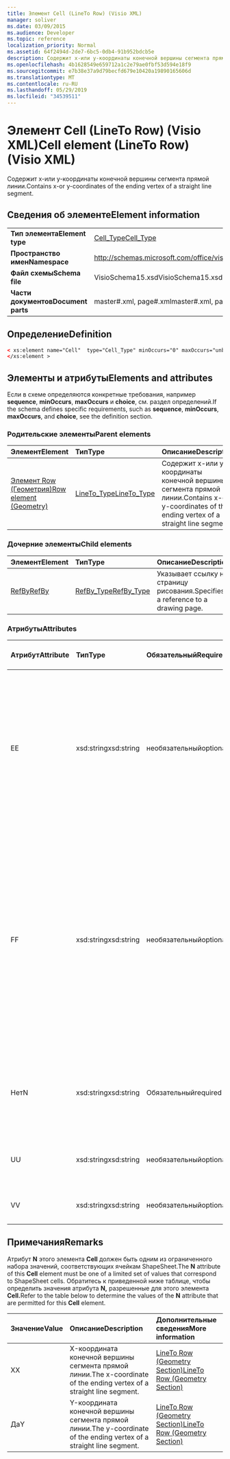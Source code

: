 ```yaml
---
title: Элемент Cell (LineTo Row) (Visio XML)
manager: soliver
ms.date: 03/09/2015
ms.audience: Developer
ms.topic: reference
localization_priority: Normal
ms.assetid: 64f2494d-2de7-6bc5-0db4-91b952bdcb5e
description: Содержит x-или y-координаты конечной вершины сегмента прямой линии.
ms.openlocfilehash: 4b1628549e659712a1c2e79ae0fbf53d594e18f9
ms.sourcegitcommit: e7b38e37a9d79becfd679e10420a19890165606d
ms.translationtype: MT
ms.contentlocale: ru-RU
ms.lasthandoff: 05/29/2019
ms.locfileid: "34539511"
---
```

# <a name="cell-element-lineto-row-visio-xml"></a><span data-ttu-id="20914-103">Элемент Cell (LineTo Row) (Visio XML)</span><span class="sxs-lookup"><span data-stu-id="20914-103">Cell element (LineTo Row) (Visio XML)</span></span>

<span data-ttu-id="20914-104">Содержит x-или y-координаты конечной вершины сегмента прямой линии.</span><span class="sxs-lookup"><span data-stu-id="20914-104">Contains x-or y-coordinates of the ending vertex of a straight line segment.</span></span>
  
## <a name="element-information"></a><span data-ttu-id="20914-105">Сведения об элементе</span><span class="sxs-lookup"><span data-stu-id="20914-105">Element information</span></span>

|||
|:-----|:-----|
|<span data-ttu-id="20914-106">**Тип элемента**</span><span class="sxs-lookup"><span data-stu-id="20914-106">**Element type**</span></span> <br/> |[<span data-ttu-id="20914-107">Cell_Type</span><span class="sxs-lookup"><span data-stu-id="20914-107">Cell_Type</span></span>](cell_type-complextypevisio-xml.md) <br/> |
|<span data-ttu-id="20914-108">**Пространство имен**</span><span class="sxs-lookup"><span data-stu-id="20914-108">**Namespace**</span></span> <br/> |http://schemas.microsoft.com/office/visio/2012/main  <br/> |
|<span data-ttu-id="20914-109">**Файл схемы**</span><span class="sxs-lookup"><span data-stu-id="20914-109">**Schema file**</span></span> <br/> |<span data-ttu-id="20914-110">VisioSchema15.xsd</span><span class="sxs-lookup"><span data-stu-id="20914-110">VisioSchema15.xsd</span></span>  <br/> |
|<span data-ttu-id="20914-111">**Части документов**</span><span class="sxs-lookup"><span data-stu-id="20914-111">**Document parts**</span></span> <br/> |<span data-ttu-id="20914-112">master#.xml, page#.xml</span><span class="sxs-lookup"><span data-stu-id="20914-112">master#.xml, page#.xml</span></span>  <br/> |
   
## <a name="definition"></a><span data-ttu-id="20914-113">Определение</span><span class="sxs-lookup"><span data-stu-id="20914-113">Definition</span></span>

```XML
< xs:element name="Cell"  type="Cell_Type" minOccurs="0" maxOccurs="unbounded" >
</xs:element >
```

## <a name="elements-and-attributes"></a><span data-ttu-id="20914-114">Элементы и атрибуты</span><span class="sxs-lookup"><span data-stu-id="20914-114">Elements and attributes</span></span>

<span data-ttu-id="20914-115">Если в схеме определяются конкретные требования, например **sequence**, **minOccurs**, **maxOccurs** и **choice**, см. раздел определений.</span><span class="sxs-lookup"><span data-stu-id="20914-115">If the schema defines specific requirements, such as **sequence**, **minOccurs**, **maxOccurs**, and **choice**, see the definition section.</span></span> 
  
### <a name="parent-elements"></a><span data-ttu-id="20914-116">Родительские элементы</span><span class="sxs-lookup"><span data-stu-id="20914-116">Parent elements</span></span>

|<span data-ttu-id="20914-117">**Элемент**</span><span class="sxs-lookup"><span data-stu-id="20914-117">**Element**</span></span>|<span data-ttu-id="20914-118">**Тип**</span><span class="sxs-lookup"><span data-stu-id="20914-118">**Type**</span></span>|<span data-ttu-id="20914-119">**Описание**</span><span class="sxs-lookup"><span data-stu-id="20914-119">**Description**</span></span>|
|:-----|:-----|:-----|
|[<span data-ttu-id="20914-120">Элемент Row (Геометрия)</span><span class="sxs-lookup"><span data-stu-id="20914-120">Row element (Geometry)</span></span>](row-element-geometry-sectionvisio-xml.md) <br/> |[<span data-ttu-id="20914-121">LineTo_Type</span><span class="sxs-lookup"><span data-stu-id="20914-121">LineTo_Type</span></span>](lineto_type-complextypevisio-xml.md) <br/> |<span data-ttu-id="20914-122">Содержит x-или y-координаты конечной вершины сегмента прямой линии.</span><span class="sxs-lookup"><span data-stu-id="20914-122">Contains x-or y-coordinates of the ending vertex of a straight line segment.</span></span>  <br/> |
   
### <a name="child-elements"></a><span data-ttu-id="20914-123">Дочерние элементы</span><span class="sxs-lookup"><span data-stu-id="20914-123">Child elements</span></span>

|<span data-ttu-id="20914-124">**Элемент**</span><span class="sxs-lookup"><span data-stu-id="20914-124">**Element**</span></span>|<span data-ttu-id="20914-125">**Тип**</span><span class="sxs-lookup"><span data-stu-id="20914-125">**Type**</span></span>|<span data-ttu-id="20914-126">**Описание**</span><span class="sxs-lookup"><span data-stu-id="20914-126">**Description**</span></span>|
|:-----|:-----|:-----|
|[<span data-ttu-id="20914-127">RefBy</span><span class="sxs-lookup"><span data-stu-id="20914-127">RefBy</span></span>](refby-element-cell_type-complextypevisio-xml.md) <br/> |[<span data-ttu-id="20914-128">RefBy_Type</span><span class="sxs-lookup"><span data-stu-id="20914-128">RefBy_Type</span></span>](refby_type-complextypevisio-xml.md) <br/> |<span data-ttu-id="20914-129">Указывает ссылку на страницу рисования.</span><span class="sxs-lookup"><span data-stu-id="20914-129">Specifies a reference to a drawing page.</span></span>  <br/> |
   
### <a name="attributes"></a><span data-ttu-id="20914-130">Атрибуты</span><span class="sxs-lookup"><span data-stu-id="20914-130">Attributes</span></span>

|<span data-ttu-id="20914-131">**Атрибут**</span><span class="sxs-lookup"><span data-stu-id="20914-131">**Attribute**</span></span>|<span data-ttu-id="20914-132">**Тип**</span><span class="sxs-lookup"><span data-stu-id="20914-132">**Type**</span></span>|<span data-ttu-id="20914-133">**Обязательный**</span><span class="sxs-lookup"><span data-stu-id="20914-133">**Required**</span></span>|<span data-ttu-id="20914-134">**Описание**</span><span class="sxs-lookup"><span data-stu-id="20914-134">**Description**</span></span>|<span data-ttu-id="20914-135">**Возможные значения**</span><span class="sxs-lookup"><span data-stu-id="20914-135">**Possible values**</span></span>|
|:-----|:-----|:-----|:-----|:-----|
|<span data-ttu-id="20914-136">E</span><span class="sxs-lookup"><span data-stu-id="20914-136">E</span></span>  <br/> |<span data-ttu-id="20914-137">xsd:string</span><span class="sxs-lookup"><span data-stu-id="20914-137">xsd:string</span></span>  <br/> |<span data-ttu-id="20914-138">необязательный</span><span class="sxs-lookup"><span data-stu-id="20914-138">optional</span></span>  <br/> |<span data-ttu-id="20914-139">Указывает, что формула оценивается как ошибка.</span><span class="sxs-lookup"><span data-stu-id="20914-139">Indicates that the formula evaluates to an error.</span></span> <span data-ttu-id="20914-140">Значение **E —** текущее значение (строка сообщения об ошибке); Значение атрибута **V** является последним допустимым значением.</span><span class="sxs-lookup"><span data-stu-id="20914-140">The value of **E** is the current value (an error message string); the value of the **V** attribute is the last valid value.</span></span>  <br/> |<span data-ttu-id="20914-141">Строка сообщения об ошибке.</span><span class="sxs-lookup"><span data-stu-id="20914-141">An error message string.</span></span>  <br/> |
|<span data-ttu-id="20914-142">F</span><span class="sxs-lookup"><span data-stu-id="20914-142">F</span></span>  <br/> |<span data-ttu-id="20914-143">xsd:string</span><span class="sxs-lookup"><span data-stu-id="20914-143">xsd:string</span></span>  <br/> |<span data-ttu-id="20914-144">необязательный</span><span class="sxs-lookup"><span data-stu-id="20914-144">optional</span></span>  <br/> | <span data-ttu-id="20914-145">Представляет формулу элемента.</span><span class="sxs-lookup"><span data-stu-id="20914-145">Represents the element's formula.</span></span> <span data-ttu-id="20914-146">Этот атрибут может содержать одну из следующих строк:</span><span class="sxs-lookup"><span data-stu-id="20914-146">This attribute can contain one of the following strings:</span></span>  <br/>  <span data-ttu-id="20914-147">"(некоторые формулы)", если формула существует локально</span><span class="sxs-lookup"><span data-stu-id="20914-147">'(some formula)' if the formula exists locally</span></span>  <br/>  <span data-ttu-id="20914-148">`No Formula` если формула локально удалена или заблокирована</span><span class="sxs-lookup"><span data-stu-id="20914-148">`No Formula` if the formula is locally deleted or blocked</span></span>  <br/>  <span data-ttu-id="20914-149">`Inh` если формула наследуется.</span><span class="sxs-lookup"><span data-stu-id="20914-149">`Inh` if the formula is inherited.</span></span>  <br/> |<span data-ttu-id="20914-150">Формула.</span><span class="sxs-lookup"><span data-stu-id="20914-150">A formula.</span></span>  <br/> |
|<span data-ttu-id="20914-151">Нет</span><span class="sxs-lookup"><span data-stu-id="20914-151">N</span></span>  <br/> |<span data-ttu-id="20914-152">xsd:string</span><span class="sxs-lookup"><span data-stu-id="20914-152">xsd:string</span></span>  <br/> |<span data-ttu-id="20914-153">Обязательный</span><span class="sxs-lookup"><span data-stu-id="20914-153">required</span></span>  <br/> |<span data-ttu-id="20914-154">Представляет имя ячейки ShapeSheet.</span><span class="sxs-lookup"><span data-stu-id="20914-154">Represents the name of the ShapeSheet cell.</span></span>  <br/> |<span data-ttu-id="20914-155">Имя ячейки ShapeSheet.</span><span class="sxs-lookup"><span data-stu-id="20914-155">The name of the ShapeSheet cell.</span></span>  <br/> <span data-ttu-id="20914-156">См. раздел Замечания ниже.</span><span class="sxs-lookup"><span data-stu-id="20914-156">See the Remarks section below.</span></span>  <br/> |
|<span data-ttu-id="20914-157">U</span><span class="sxs-lookup"><span data-stu-id="20914-157">U</span></span>  <br/> |<span data-ttu-id="20914-158">xsd:string</span><span class="sxs-lookup"><span data-stu-id="20914-158">xsd:string</span></span>  <br/> |<span data-ttu-id="20914-159">необязательный</span><span class="sxs-lookup"><span data-stu-id="20914-159">optional</span></span>  <br/> |<span data-ttu-id="20914-160">Представляет единицу измерения, по умолчанию — DL.</span><span class="sxs-lookup"><span data-stu-id="20914-160">Represents a unit of measure The default is DL.</span></span>  <br/> |<span data-ttu-id="20914-161">Единицы ячейки.</span><span class="sxs-lookup"><span data-stu-id="20914-161">The units of the cell.</span></span>  <br/> |
|<span data-ttu-id="20914-162">V</span><span class="sxs-lookup"><span data-stu-id="20914-162">V</span></span>  <br/> |<span data-ttu-id="20914-163">xsd:string</span><span class="sxs-lookup"><span data-stu-id="20914-163">xsd:string</span></span>  <br/> |<span data-ttu-id="20914-164">необязательный</span><span class="sxs-lookup"><span data-stu-id="20914-164">optional</span></span>  <br/> |<span data-ttu-id="20914-165">Представляет значение ячейки.</span><span class="sxs-lookup"><span data-stu-id="20914-165">Represents the value of the cell.</span></span>  <br/> |<span data-ttu-id="20914-166">Значение ячейки ShapeSheet.</span><span class="sxs-lookup"><span data-stu-id="20914-166">The value of the ShapeSheet cell.</span></span>  <br/> |
   
## <a name="remarks"></a><span data-ttu-id="20914-167">Примечания</span><span class="sxs-lookup"><span data-stu-id="20914-167">Remarks</span></span>

<span data-ttu-id="20914-168">Атрибут **N** этого элемента **Cell** должен быть одним из ограниченного набора значений, соответствующих ячейкам ShapeSheet.</span><span class="sxs-lookup"><span data-stu-id="20914-168">The **N** attribute of this **Cell** element must be one of a limited set of values that correspond to ShapeSheet cells.</span></span> <span data-ttu-id="20914-169">Обратитесь к приведенной ниже таблице, чтобы определить значения атрибута **N,** разрешенные для этого элемента **Cell.**</span><span class="sxs-lookup"><span data-stu-id="20914-169">Refer to the table below to determine the values of the **N** attribute that are permitted for this **Cell** element.</span></span> 
  
|<span data-ttu-id="20914-170">**Значение**</span><span class="sxs-lookup"><span data-stu-id="20914-170">**Value**</span></span>|<span data-ttu-id="20914-171">**Описание**</span><span class="sxs-lookup"><span data-stu-id="20914-171">**Description**</span></span>|<span data-ttu-id="20914-172">**Дополнительные сведения**</span><span class="sxs-lookup"><span data-stu-id="20914-172">**More information**</span></span>|
|:-----|:-----|:-----|
|<span data-ttu-id="20914-173">X</span><span class="sxs-lookup"><span data-stu-id="20914-173">X</span></span>  <br/> |<span data-ttu-id="20914-174">X-координата конечной вершины сегмента прямой линии.</span><span class="sxs-lookup"><span data-stu-id="20914-174">The x-coordinate of the ending vertex of a straight line segment.</span></span>  <br/> |[<span data-ttu-id="20914-175">LineTo Row (Geometry Section)</span><span class="sxs-lookup"><span data-stu-id="20914-175">LineTo Row (Geometry Section)</span></span>](lineto-row-geometry-section.md) <br/> |
|<span data-ttu-id="20914-176">Да</span><span class="sxs-lookup"><span data-stu-id="20914-176">Y</span></span>  <br/> |<span data-ttu-id="20914-177">Y-координата конечной вершины сегмента прямой линии.</span><span class="sxs-lookup"><span data-stu-id="20914-177">The y-coordinate of the ending vertex of a straight line segment.</span></span>  <br/> |[<span data-ttu-id="20914-178">LineTo Row (Geometry Section)</span><span class="sxs-lookup"><span data-stu-id="20914-178">LineTo Row (Geometry Section)</span></span>](lineto-row-geometry-section.md) <br/> |
   

